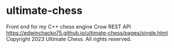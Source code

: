 # ultimate-chess
Front end for my C++ chess engine Crow REST API<br>
https://edwinchacko75.github.io/ultimate-chess/pages/single.html<br>
Copyright 2023 Ultimate Chess. All rights reserved.
